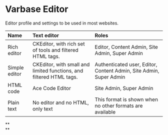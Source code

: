 # **Varbase Editor**

Editor profile and settings to be used in most websites.

| **Name** | **Text editor** | **Roles** |
| :--- | :--- | :--- |
| Rich editor | CKEditor, with rich set of tools and filtered HTML tags. | Editor, Content Admin, Site Admin, Super Admin |
| Simple editor | CKEditor, with small and limited functions, and filtered HTML tags. | Authenticated user, Editor, Content Admin, Site Admin, Super Admin |
| HTML code | Ace Code Editor | Site Admin, Super Admin |
| Plain text | No editor and no HTML, only text | This format is shown when no other formats are available |

  


**  
**

